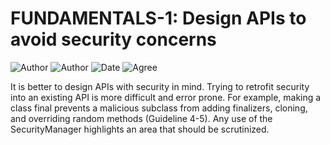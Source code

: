 # FUNDAMENTALS-1: Design APIs to avoid security concerns

![Author](https://img.shields.io/badge/Author-Oracle-blue.svg)
![Author](https://img.shields.io/badge/Author-Bart.Devriendt-blue.svg)
![Date](https://img.shields.io/badge/Date-20171001-lightgrey.svg)
![Agree](https://img.shields.io/badge/AGREE-1-green.svg)

It is better to design APIs with security in mind. Trying to retrofit security into an existing API is more difficult and error prone. For example, making a class final prevents a malicious subclass from adding finalizers, cloning, and overriding random methods (Guideline 4-5). Any use of the SecurityManager highlights an area that should be scrutinized.


